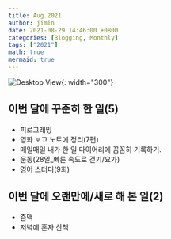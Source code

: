 ```yaml
---
title: Aug.2021
author: jimin
date: 2021-08-29 14:46:00 +0800 
categories: [Blogging, Monthly]
tags: ["2021"]
math: true
mermaid: true
---
```


![Desktop View](https://img1.daumcdn.net/thumb/R1280x0/?scode=mtistory2&fname=https%3A%2F%2Fblog.kakaocdn.net%2Fdn%2FejVri6%2FbtrdDxZX9IY%2F0uuZXFfVQrXf2kLHUQkTNK%2Fimg.jpg){: width="300"}

## 이번 달에 꾸준히 한 일(5)
- 피로그래밍
- 영화 보고 노트에 정리(7편)
- 매일매일 내가 한 일 다이어리에 꼼꼼히 기록하기.
- 운동(28일_빠른 속도로 걷기/요가)
- 영어 스터디(9회)

## 이번 달에 오랜만에/새로 해 본 일(2)
- 줌맥
- 저녁에 혼자 산책
